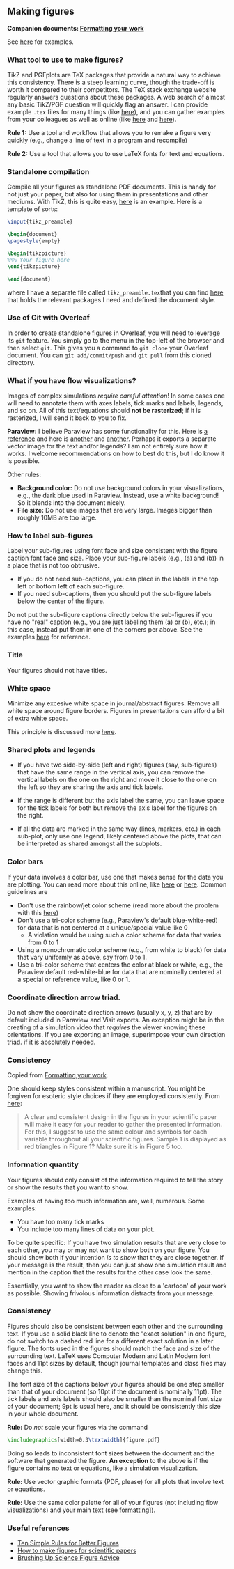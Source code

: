 ## Making figures

**Companion documents: [Formatting your work](formatting.md)**

See [here](../templates/paper/figures) for examples.

### What tool to use to make figures?

TikZ and PGFplots are TeX packages that provide a natural way to achieve this consistency.
There is a steep learning curve, though the trade-off is worth it compared to their competitors. 
The TeX stack exchange website regularly answers questions about these packages. 
A web search of almost any basic TikZ/PGF question will quickly flag an answer.
I can provide example `.tex` files for many things (like [here](../templates/paper/figures)), and you can gather examples from your colleagues as well as online (like [here](https://github.com/comp-physics/tikz-examples) and [here](https://github.com/comp-physics/TikZ-examples-2)).

**Rule 1:** Use a tool and workflow that allows you to remake a figure very quickly (e.g., change a line of text in a program and recompile) 

**Rule 2:** Use a tool that allows you to use LaTeX fonts for text and equations.

### Standalone compilation

Compile all your figures as standalone PDF documents.
This is handy for not just your paper, but also for using them in presentations and other mediums.
With TikZ, this is quite easy, [here](../templates/papers/figures/slices.tex) is an example.
Here is a template of sorts:
```tex
\input{tikz_preamble}

\begin{document}
\pagestyle{empty}

\begin{tikzpicture}
%%% Your figure here
\end{tikzpicture}

\end{document}
```
where I have a separate file called `tikz_preamble.tex`that you can find [here](../templates/papers/figures/tikz_preamble.tex) that holds the relevant packages I need and defined the document style.

### Use of Git with Overleaf

In order to create standalone figures in Overleaf, you will need to leverage its `git` feature.
You simply go to the menu in the top-left of the browser and then select `git`.
This gives you a command to `git clone` your Overleaf document.
You can `git add/commit/push` and `git pull` from this cloned directory.

### What if you have flow visualizations?

Images of complex simulations _require careful attention_!
In some cases one will need to annotate them with axes labels, tick marks and labels, legends, and so on.
All of this text/equations should __not be rasterized__; if it is rasterized, I will send it back to you to fix.

__Paraview:__
I believe Paraview has some functionality for this. Here is [a reference](https://www.paraview.org/Wiki/ParaView/Vector_Graphics_Export) and here is [another](https://scicomp.stackexchange.com/questions/36122/vector-format-export-for-screenshots) and [another](https://www.paraview.org/pipermail/paraview/2017-April/039969.html).
Perhaps it exports a separate vector image for the text and/or legends?
I am not entirely sure how it works.
I welcome recommendations on how to best do this, but I do know it is possible.

Other rules:
* __Background color:__ Do not use background colors in your visualizations, e.g., the dark blue used in Paraview.
Instead, use a white background! So it blends into the document nicely.
* __File size:__ Do not use images that are very large. Images bigger than roughly 10MB are too large.


### How to label sub-figures

Label your sub-figures using font face and size consistent with the figure caption font face and size.
Place your sub-figure labels (e.g., (a) and (b)) in a place that is not too obtrusive.

* If you do not need sub-captions, you can place in the labels in the top left or bottom left of each sub-figure.
* If you need sub-captions, then you should put the sub-figure labels below the center of the figure.

Do not put the sub-figure captions directly below the sub-figures if you have no "real" caption (e.g., you are just labeling them (a) or (b), etc.); in this case, instead put them in one of the corners per above.
See the examples [here](../templates/paper/figures) for reference.

### Title

Your figures should not have titles.

### White space

Minimize any excesive white space in journal/abstract figures.
Remove all white space around figure borders.
Figures in presentations can afford a bit of extra white space.

This principle is discussed more [here](https://bioinformatics-core-shared-training.github.io/effective-figure-design/DesigningEffectiveScientificFigures_Zabala_afternoon_v00.pdf).

### Shared plots and legends

* If you have two side-by-side (left and right) figures (say, sub-figures) that have the same range in the vertical axis, you can remove the vertical labels on the one on the right and move it close to the one on the left so they are sharing the axis and tick labels.

* If the range is different but the axis label the same, you can leave space for the tick labels for both but remove the axis label for the figures on the right.

* If all the data are marked in the same way (lines, markers, etc.) in each sub-plot, only use one legend, likely centered above the plots, that can be interpreted as shared amongst all the subplots.

### Color bars

If your data involves a color bar, use one that makes sense for the data you are plotting.
You can read more about this online, like [here](https://chartio.com/learn/charts/how-to-choose-colors-data-visualization/) or [here](https://academy.datawrapper.de/article/140-what-to-consider-when-choosing-colors-for-data-visualization).
Common guidelines are 
* Don't use the rainbow/jet color scheme (read more about the problem with this [here](https://stats.stackexchange.com/questions/223315/why-use-colormap-viridis-over-jet))
* Don't use a tri-color scheme (e.g., Paraview's default blue-white-red) for data that is not centered at a unique/special value like 0
  * A violation would be using such a color scheme for data that varies from 0 to 1
* Using a monochromatic color scheme (e.g., from white to black) for data that vary uniformly as above, say from 0 to 1.
* Use a tri-color scheme that centers the color at black or white, e.g., the Paraview default red-white-blue for data that are nominally centered at a special or reference value, like 0 or 1.

### Coordinate direction arrow triad.

Do not show the coordinate direction arrows (usually x, y, z) that are by default included in Paraview and Visit exports.
An exception might be in the creating of a simulation video that _requires_ the viewer knowing these orientations.
If you are exporting an image, superimpose your own direction triad. if it is absolutely needed.

### Consistency

Copied from [Formatting your work](formatting.md).

One should keep styles consistent within a manuscript.
You might be forgiven for esoteric style choices if they are employed consistently.
From [here](https://www.annaclemens.com/blog/figure-graph-data-vizualisation-plot-scientific-paper):
> A clear and consistent design in the figures in your scientific paper will make it easy for your reader to gather the presented information. For this, I suggest to use the same colour and symbols for each variable throughout all your scientific figures. Sample 1 is displayed as red triangles in Figure 1? Make sure it is in Figure 5 too. 

### Information quantity

Your figures should only consist of the information required to tell the story or show the results that you want to show.

Examples of having too much information are, well, numerous. Some examples:
* You have too many tick marks
* You include too many lines of data on your plot.

To be quite specific: If you have two simulation results that are very close to each other, you may or may not want to show both on your figure.
You should show both if your intention _is to show_ that they are close together.
If your message is the result, then you can just show one simulation result and mention in the caption that the results for the other case look the same.

Essentially, you want to show the reader as close to a 'cartoon' of your work as possible.
Showing frivolous information distracts from your message.

### Consistency 

Figures should also be consistent between each other and the surrounding text. 
If you use a solid black line to denote the "exact solution" in one figure, do not switch to a dashed red line for a different exact solution in a later figure. 
The fonts used in the figures should match the face and size of the surrounding text. 
LaTeX uses Computer Modern and Latin Modern font faces and 11pt sizes by default, though journal templates and class files may change this. 

The font size of the captions below your figures should be one step smaller than that of your document (so 10pt if the document is nominally 11pt).
The tick labels and axis labels should also be smaller than the nominal font size of your document; 9pt is usual here, and it should be consistently this size in your whole document.

**Rule:** Do _not_ scale your figures via the command
```tex
\includegraphics[width=0.3\textwidth]{figure.pdf}
```
Doing so leads to inconsistent font sizes between the document and the software that generated the figure. 
__An exception__ to the above is if the figure contains no text or equations, like a simulation visualization.

**Rule:** Use vector graphic formats (PDF, please) for all plots that involve text or equations.

**Rule:** Use the same color palette for all of your figures (not including flow visualizations) and your main text (see [formatting](formatting.md)]).

### Useful references

* [Ten Simple Rules for Better Figures](https://journals.plos.org/ploscompbiol/article?id=10.1371/journal.pcbi.1003833)
* [How to make figures for scientific papers](https://www.annaclemens.com/blog/figure-graph-data-vizualisation-plot-scientific-paper)
* [Brushing Up Science Figure Advice](https://brushingupscience.com/category/figures/)
